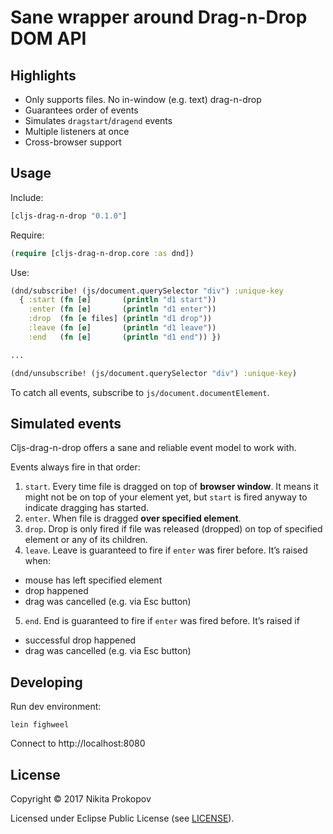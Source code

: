 # Sane wrapper around Drag-n-Drop DOM API

## Highlights

- Only supports files. No in-window (e.g. text) drag-n-drop
- Guarantees order of events
- Simulates `dragstart`/`dragend` events
- Multiple listeners at once
- Cross-browser support

## Usage

Include:

```clojure
[cljs-drag-n-drop "0.1.0"]
```

Require:

```clojure
(require [cljs-drag-n-drop.core :as dnd])
```

Use:

```clojure
(dnd/subscribe! (js/document.querySelector "div") :unique-key
  { :start (fn [e]       (println "d1 start"))
    :enter (fn [e]       (println "d1 enter"))
    :drop  (fn [e files] (println "d1 drop"))
    :leave (fn [e]       (println "d1 leave"))
    :end   (fn [e]       (println "d1 end")) })

...

(dnd/unsubscribe! (js/document.querySelector "div") :unique-key)
```

To catch all events, subscribe to `js/document.documentElement`.

## Simulated events

Cljs-drag-n-drop offers a sane and reliable event model to work with.

Events always fire in that order:

1. `start`. Every time file is dragged on top of **browser window**. It means it might not be on top of your element yet, but `start` is fired anyway to indicate dragging has started.
2. `enter`. When file is dragged **over specified element**.
3. `drop`. Drop is only fired if file was released (dropped) on top of specified element or any of its children.
4. `leave`. Leave is guaranteed to fire if `enter` was firer before. It’s raised when:
  - mouse has left specified element
  - drop happened
  - drag was cancelled (e.g. via Esc button)
5. `end`. End is guaranteed to fire if `enter` was fired before. It’s raised if
  - successful drop happened 
  - drag was cancelled (e.g. via Esc button)

## Developing

Run dev environment:

```
lein fighweel
```

Connect to http://localhost:8080

## License

Copyright © 2017 Nikita Prokopov

Licensed under Eclipse Public License (see [LICENSE](LICENSE)).
